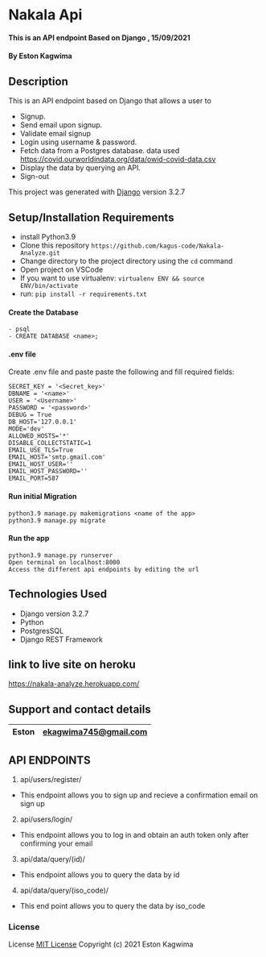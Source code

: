 # Nakala Api

#### This is an API endpoint Based on Django , 15/09/2021

#### By **Eston Kagwima**

## Description

This is an API endpoint based on Django that allows a user to

- Signup.
- Send email upon signup.
- Validate email signup
- Login using username & password.
- Fetch data from a Postgres database. data used https://covid.ourworldindata.org/data/owid-covid-data.csv
- Display the data by querying an API.
- Sign-out

This project was generated with [Django](https://docs.djangoproject.com/en/3.2/) version 3.2.7

## Setup/Installation Requirements

- install Python3.9
- Clone this repository `https://github.com/kagus-code/Nakala-Analyze.git`
- Change directory to the project directory using the `cd` command
- Open project on VSCode
- If you want to use virtualenv: `virtualenv ENV && source ENV/bin/activate`
- run: `pip install -r requirements.txt`

#### Create the Database

    - psql
    - CREATE DATABASE <name>;

#### .env file

Create .env file and paste paste the following and fill required fields:

    SECRET_KEY = '<Secret_key>'
    DBNAME = '<name>'
    USER = '<Username>'
    PASSWORD = '<password>'
    DEBUG = True
    DB_HOST='127.0.0.1'
    MODE='dev'
    ALLOWED_HOSTS='*'
    DISABLE_COLLECTSTATIC=1
    EMAIL_USE_TLS=True
    EMAIL_HOST='smtp.gmail.com'
    EMAIL_HOST_USER=''
    EMAIL_HOST_PASSWORD=''
    EMAIL_PORT=587

#### Run initial Migration

    python3.9 manage.py makemigrations <name of the app>
    python3.9 manage.py migrate

#### Run the app

    python3.9 manage.py runserver
    Open terminal on localhost:8000
    Access the different api endpoints by editing the url

## Technologies Used

- Django version 3.2.7
- Python
- PostgresSQL
- Django REST Framework

## link to live site on heroku

https://nakala-analyze.herokuapp.com/

## Support and contact details

| Eston | ekagwima745@gmail.com |
| ----- | --------------------- |

## API ENDPOINTS

1.  api/users/register/

- This endpoint allows you to sign up and recieve a confirmation email on sign up

2. api/users/login/

- This endpoint allows you to log in and obtain an auth token only after confirming your email

3.  api/data/query/(id)/

- This endpoint allows you to query the data by id

4.  api/data/query/(iso_code)/

- This end point allows you to query the data by iso_code

### License

License
[MIT License](https://choosealicense.com/licenses/mit/)
Copyright (c) 2021 Eston Kagwima
